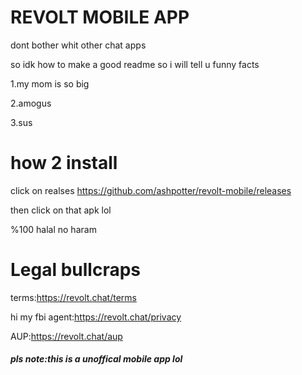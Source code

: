 # REVOLT MOBILE APP
dont bother whit other chat apps


so idk how to make a good readme so i will tell u funny facts

1.my mom is so big

2.amogus

3.sus

# how 2 install
click on realses https://github.com/ashpotter/revolt-mobile/releases

then click on that apk lol 

%100 halal no haram 

# Legal bullcraps
terms:https://revolt.chat/terms

hi my fbi agent:https://revolt.chat/privacy

AUP:https://revolt.chat/aup

<h5>pls note:this is a unoffical mobile app lol</h5>
